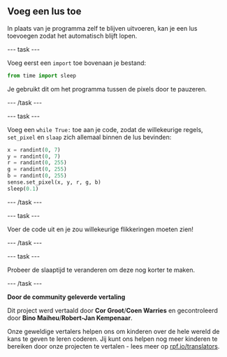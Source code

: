 ## Voeg een lus toe

In plaats van je programma zelf te blijven uitvoeren, kan je een lus toevoegen zodat het automatisch blijft lopen.

--- task ---

Voeg eerst een `import` toe bovenaan je bestand:

```python
from time import sleep
```

Je gebruikt dit om het programma tussen de pixels door te pauzeren.

--- /task ---

--- task ---

Voeg een `while True:` toe aan je code, zodat de willekeurige regels, `set_pixel` en `slaap` zich allemaal binnen de lus bevinden:

```python
x = randint(0, 7)
y = randint(0, 7)
r = randint(0, 255)
g = randint(0, 255)
b = randint(0, 255)
sense.set_pixel(x, y, r, g, b)
sleep(0.1)
```

--- /task ---

--- task ---

Voer de code uit en je zou willekeurige flikkeringen moeten zien!

--- /task ---

--- task ---

Probeer de slaaptijd te veranderen om deze nog korter te maken.

--- /task ---


**Door de community geleverde vertaling**

Dit project werd vertaald door **Cor Groot**/**Coen Warries** en gecontroleerd door **Bino Maiheu**/**Robert-Jan Kempenaar**.

Onze geweldige vertalers helpen ons om kinderen over de hele wereld de kans te geven te leren coderen. Jij kunt ons helpen nog meer kinderen te bereiken door onze projecten te vertalen - lees meer op [rpf.io/translators](https://rpf.io/translators).